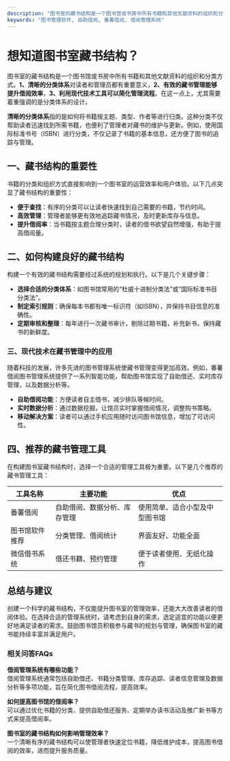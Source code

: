 ```yaml
---
description: "图书室的藏书结构是一个图书馆或书房中所有书籍和其他文献资料的组织和分类方式。**1、清晰的分类体系**对读者和管理员都有重要意义，**2、有效的藏书管理能够提升借阅效率**，**3、利用现代技术工具可以简化管理流程**。在这一点上，尤其需要着重强调的是分类体系的设计。 "
keywords: "图书管理软件, 自助借阅, 番薯借阅, 借阅管理系统"
---
```

# 想知道图书室藏书结构？

图书室的藏书结构是一个图书馆或书房中所有书籍和其他文献资料的组织和分类方式。**1、清晰的分类体系**对读者和管理员都有重要意义，**2、有效的藏书管理能够提升借阅效率**，**3、利用现代技术工具可以简化管理流程**。在这一点上，尤其需要着重强调的是分类体系的设计。 

**清晰的分类体系**指的是如何将书籍按主题、类型、作者等进行归类。这种分类不仅帮助读者迅速找到所需书籍，也便利了管理者对藏书的维护与更新。例如，使用国际标准书号（ISBN）进行分类，不仅记录了书籍的基本信息，还方便了图书的追踪与管理。

## **一、藏书结构的重要性**

书籍的分类和组织方式直接影响到一个图书室的运营效率和用户体验。以下几点突显了藏书结构的重要性：

- **便于查找**：有序的分类可以让读者快速找到自己需要的书籍，节约时间。
- **高效管理**：管理者能够更有效地追踪藏书情况，及时更新库存与信息。
- **提升借阅率**：当书籍按主题合理分类时，读者的借书欲望自然增强，有助于提高借阅量。

## **二、如何构建良好的藏书结构**

构建一个有效的藏书结构需要经过系统的规划和执行。以下是几个关键步骤：

- **选择合适的分类体系**：如图书馆常用的“杜威十进制分类法”或“国际标准书目分类法”。
- **制定索引规则**：确保每本书都有唯一标识符（如ISBN），并保持书目信息的准确性。
- **定期审核和整理**：每年进行一次藏书审计，剔除过期书籍，补充新书，保持藏书的新鲜度。

### **三、现代技术在藏书管理中的应用**

随着科技的发展，许多先进的图书管理系统使藏书管理变得更加高效。例如，番薯借阅图书管理系统提供了一系列智能功能，帮助图书馆实现了自助借还、实时库存管理，以及数据分析等。

- **自助借阅功能**：方便读者自主借书，减少排队等候时间。
- **实时数据分析**：通过数据挖掘，让馆员实时掌握借阅情况，调整购书策略。
- **移动解决方案**：读者可以通过手机应用随时访问图书馆信息，增加了可访问性。

## **四、推荐的藏书管理工具**

在构建图书室藏书结构时，选择一个合适的管理工具极为重要。以下是几个推荐的藏书管理工具：

| 工具名称           | 主要功能                             | 优点                                         |
|--------------------|--------------------------------------|----------------------------------------------|
| 番薯借阅           | 自助借阅、数据分析、库存管理       | 使用简单、适合小型及中型图书馆             |
| 图书馆软件推荐     | 分类管理、借阅统计                  | 界面友好、功能全面                           |
| 微信借书系统       | 借还书籍、预约管理                  | 便于读者使用、无纸化操作                      |

## **总结与建议**

创建一个科学的藏书结构，不仅能提升图书室的管理效率，还能大大改善读者的借阅体验。在选择合适的管理系统时，请考虑到自身的需求，选定适宜的功能以便更好地满足读者的需求。鼓励图书馆员积极参与藏书的规划与管理，确保图书室的藏书能持续丰富并满足用户。

### 相关问答FAQs

**借阅管理系统有哪些功能？**  
借阅管理系统通常包括自助借还、书籍分类管理、库存追踪、读者信息管理及数据分析等多项功能，旨在简化图书借阅流程，提高效率。

**如何提高图书馆的借阅率？**  
可以通过优化书籍的分类、提供自助借还服务、定期举办读书活动及推广新书等方式来提高借阅率。

**图书室的藏书结构如何影响管理效率？**  
一个清晰有序的藏书结构可以使管理者快速定位书籍，降低维护成本，提高图书借阅的效率，进而提升服务质量。
